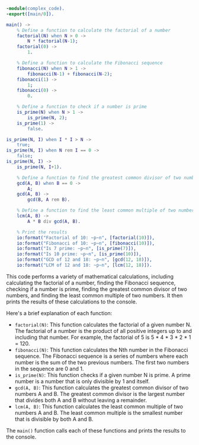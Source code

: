 ```erlang
-module(complex_code).
-export([main/0]).

main() ->
    % Define a function to calculate the factorial of a number
    factorial(N) when N > 0 ->
        N * factorial(N-1);
    factorial(0) ->
        1.

    % Define a function to calculate the Fibonacci sequence
    fibonacci(N) when N > 1 ->
        fibonacci(N-1) + fibonacci(N-2);
    fibonacci(1) ->
        1;
    fibonacci(0) ->
        0.

    % Define a function to check if a number is prime
    is_prime(N) when N > 1 ->
        is_prime(N, 2);
    is_prime(1) ->
        false.

is_prime(N, I) when I * I > N ->
    true;
is_prime(N, I) when N rem I == 0 ->
    false;
is_prime(N, I) ->
    is_prime(N, I+1).

    % Define a function to find the greatest common divisor of two numbers
    gcd(A, B) when B == 0 ->
        A;
    gcd(A, B) ->
        gcd(B, A rem B).

    % Define a function to find the least common multiple of two numbers
    lcm(A, B) ->
        A * B div gcd(A, B).

    % Print the results
    io:format("Factorial of 10: ~p~n", [factorial(10)]),
    io:format("Fibonacci of 10: ~p~n", [fibonacci(10)]),
    io:format("Is 7 prime: ~p~n", [is_prime(7)]),
    io:format("Is 10 prime: ~p~n", [is_prime(10)]),
    io:format("GCD of 12 and 18: ~p~n", [gcd(12, 18)]),
    io:format("LCM of 12 and 18: ~p~n", [lcm(12, 18)]).
```

This code performs a variety of mathematical calculations, including calculating the factorial of a number, finding the Fibonacci sequence, checking if a number is prime, finding the greatest common divisor of two numbers, and finding the least common multiple of two numbers. It then prints the results of these calculations to the console.

Here's a brief explanation of each function:

* `factorial(N)`: This function calculates the factorial of a given number N. The factorial of a number is the product of all positive integers up to and including that number. For example, the factorial of 5 is 5 * 4 * 3 * 2 * 1 = 120.
* `fibonacci(N)`: This function calculates the Nth number in the Fibonacci sequence. The Fibonacci sequence is a series of numbers where each number is the sum of the two previous numbers. The first two numbers in the sequence are 0 and 1.
* `is_prime(N)`: This function checks if a given number N is prime. A prime number is a number that is only divisible by 1 and itself.
* `gcd(A, B)`: This function calculates the greatest common divisor of two numbers A and B. The greatest common divisor is the largest number that divides both A and B without leaving a remainder.
* `lcm(A, B)`: This function calculates the least common multiple of two numbers A and B. The least common multiple is the smallest number that is divisible by both A and B.

The `main()` function calls each of these functions and prints the results to the console.